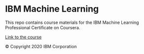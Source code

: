 <h1>IBM Machine Learning</h1>

<p>This repo contains course materials for the IBM Machine Learning Professional Certificate on Coursera.</p>
<p><a href="https://www.coursera.org/professional-certificates/ibm-machine-learning" target="_blank">Link to the course</a></p>

<p>&copy; Copyright 2020 IBM Corporation</p>
